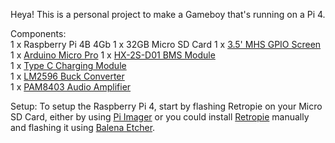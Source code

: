 Heya! This is a personal project to make a Gameboy that's running on a Pi 4. 

Components:  
1 x Raspberry Pi 4B 4Gb 
1 x 32GB Micro SD Card 
1 x [3.5' MHS GPIO Screen](https://www.aliexpress.com/item/4000040739609.html?spm=a2g0o.order_list.order_list_main.41.21ef1802jZD94B)  
1 x [Arduino Micro Pro](https://www.aliexpress.com/item/1005008153423824.html?spm=a2g0o.order_detail.order_detail_item.8.4d1ff19cIMWWbp)
1 x [HX-2S-D01 BMS Module](https://www.aliexpress.com/item/1005007504799980.html?spm=a2g0o.order_detail.order_detail_item.11.4d1ff19cIMWWbp)  
1 x [Type C Charging Module](https://www.aliexpress.com/item/1005008656657953.html?spm=a2g0o.order_detail.order_detail_item.5.4d1ff19cIMWWbp)  
1 x [LM2596 Buck Converter](https://www.aliexpress.com/item/1005006172456715.html?spm=a2g0o.order_detail.order_detail_item.3.4d1ff19cIMWWbp)  
1 x [PAM8403 Audio Amplifier](https://www.aliexpress.com/item/1005006374095596.html?spm=a2g0o.order_detail.order_detail_item.7.4d1ff19cIMWWbp)  

Setup:
To setup the Raspberry Pi 4, start by flashing Retropie on your Micro SD Card, either by using [Pi Imager](https://www.raspberrypi.com/software/) or you could install [Retropie](https://retropie.org.uk/download/) manually and flashing it using [Balena Etcher](https://etcher.balena.io/). 